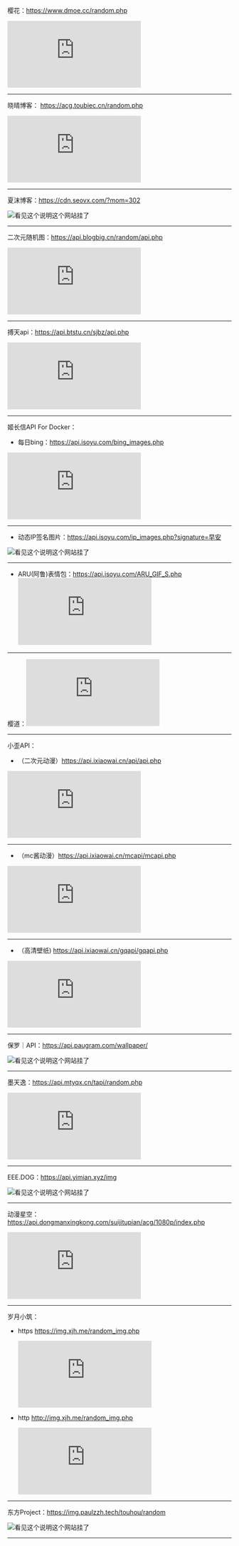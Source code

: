 樱花：https://www.dmoe.cc/random.php

![看见这个说明这个网站挂了](https://www.dmoe.cc/random.php)

---

晓晴博客： https://acg.toubiec.cn/random.php

![看见这个说明这个网站挂了](https://acg.toubiec.cn/random.php)

---



夏沫博客：https://cdn.seovx.com/?mom=302

![看见这个说明这个网站挂了](https://cdn.seovx.com/?mom=302)

---


二次元随机图：https://api.blogbig.cn/random/api.php

![看见这个说明这个网站挂了](https://api.blogbig.cn/random/api.php)

---

搏天api：https://api.btstu.cn/sjbz/api.php

![看见这个说明这个网站挂了](https://api.btstu.cn/sjbz/api.php)

---

姬长信API For Docker：
- 每日bing：https://api.isoyu.com/bing_images.php

![看见这个说明这个网站挂了](https://api.isoyu.com/bing_images.php)

---



- 动态IP签名图片：https://api.isoyu.com/ip_images.php?signature=早安

![看见这个说明这个网站挂了](https://api.isoyu.com/ip_images.php?signature=早安)

---

- ARU(阿鲁)表情包：https://api.isoyu.com/ARU_GIF_S.php
![看见这个说明这个网站挂了](https://api.isoyu.com/ARU_GIF_S.php)

---

樱道：![看见这个说明这个网站挂了](https://api.r10086.com/动漫综合1.php) 

---

小歪API：
- （二次元动漫）https://api.ixiaowai.cn/api/api.php

![看见这个说明这个网站挂了](https://api.ixiaowai.cn/api/api.php)

---

- （mc酱动漫）https://api.ixiaowai.cn/mcapi/mcapi.php


![看见这个说明这个网站挂了](https://api.ixiaowai.cn/mcapi/mcapi.php)


---

- （高清壁纸) https://api.ixiaowai.cn/gqapi/gqapi.php

![看见这个说明这个网站挂了](https://api.ixiaowai.cn/gqapi/gqapi.php)

---


保罗｜API：https://api.paugram.com/wallpaper/

![看见这个说明这个网站挂了](https://api.paugram.com/wallpaper/)

---

墨天逸：https://api.mtyqx.cn/tapi/random.php

![看见这个说明这个网站挂了](https://api.mtyqx.cn/tapi/random.php)

---

EEE.DOG：https://api.yimian.xyz/img

![看见这个说明这个网站挂了](https://api.yimian.xyz/img)

---

动漫星空：https://api.dongmanxingkong.com/suijitupian/acg/1080p/index.php

![看见这个说明这个网站挂了](https://api.dongmanxingkong.com/suijitupian/acg/1080p/index.php)

---

岁月小筑：
- https https://img.xjh.me/random_img.php

  ![看见这个说明这个网站挂了](https://img.xjh.me/random_img.php)

- http http://img.xjh.me/random_img.php

  ![看见这个说明这个网站挂了](http://img.xjh.me/random_img.php)

---


东方Project：https://img.paulzzh.tech/touhou/random

![看见这个说明这个网站挂了](https://img.paulzzh.tech/touhou/random)


---


